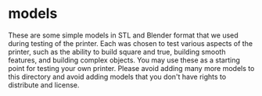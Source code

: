 models
======

These are some simple models in STL and Blender format that we used during testing of the printer. Each was chosen to test various aspects of the printer, such as the ability to build square and true, building smooth features, and building complex objects. You may use these as a starting point for testing your own printer. Please avoid adding many more models to this directory and avoid adding models that you don't have rights to distribute and license.
